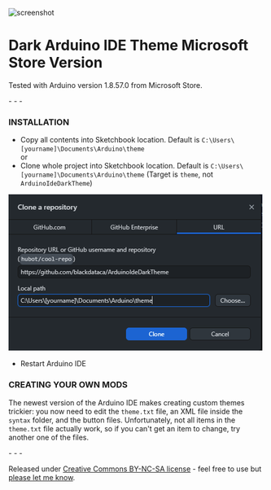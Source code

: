 ![screenshot](https://raw.githubusercontent.com/jeffThompson/DarkArduinoTheme/master/screenshot.png)

# Dark Arduino IDE Theme Microsoft Store Version

Tested with Arduino version 1.8.57.0 from Microsoft Store.

\- \- \-

### INSTALLATION  

* Copy all contents into Sketchbook location. Default is `C:\Users\[yourname]\Documents\Arduino\theme`  
or
* Clone whole project into Sketchbook location. Default is `C:\Users\[yourname]\Documents\Arduino\theme` (Target is `theme`, not `ArduinoIdeDarkTheme`)

![screenshot](https://raw.githubusercontent.com/blackdataca/ArduinoIdeDarkTheme/master/clone_screen.PNG)
* Restart Arduino IDE

### CREATING YOUR OWN MODS
The newest version of the Arduino IDE makes creating custom themes trickier: you now need to edit the `theme.txt` file, an XML file inside the `syntax` folder, and the button files. Unfortunately, not all items in the `theme.txt` file actually work, so if you can't get an item to change, try another one of the files.

\- \- \-

Released under [Creative Commons BY-NC-SA license](http://creativecommons.org/licenses/by-nc-sa/3.0/) - feel free to use but [please let me know](http://www.jeffreythompson.org).